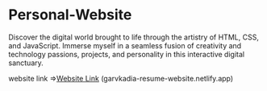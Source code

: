 # Personal-Website
Discover the digital world brought to life through the artistry of HTML, CSS, and JavaScript. Immerse myself in a seamless fusion of creativity and technology passions, projects, and personality in this interactive digital sanctuary.
 
 
 website link =><a href=" garvkadia-resume-website.netlify.app">Website Link</a> (garvkadia-resume-website.netlify.app)
